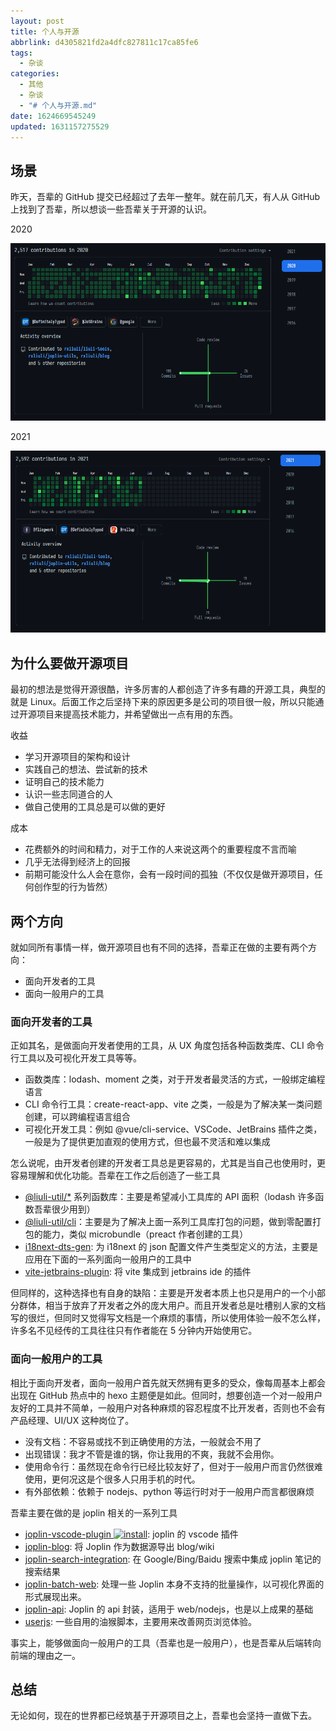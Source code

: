 ```yaml
---
layout: post
title: 个人与开源
abbrlink: d4305821fd2a4dfc827811c17ca85fe6
tags:
  - 杂谈
categories:
  - 其他
  - 杂谈
  - "# 个人与开源.md"
date: 1624669545249
updated: 1631157275529
---
```


## 场景

昨天，吾辈的 GitHub 提交已经超过了去年一整年。就在前几天，有人从 GitHub 上找到了吾辈，所以想谈一些吾辈关于开源的认识。

2020

![1624672304685](/resources/4d3552ea84da470f94be5a4265cb37b4.png)

2021

![1624672317484](/resources/e6d42dad38404bb98f6b44003be4d0b6.png)

## 为什么要做开源项目

最初的想法是觉得开源很酷，许多厉害的人都创造了许多有趣的开源工具，典型的就是 Linux。后面工作之后坚持下来的原因更多是公司的项目很一般，所以只能通过开源项目来提高技术能力，并希望做出一点有用的东西。

收益

- 学习开源项目的架构和设计
- 实践自己的想法、尝试新的技术
- 证明自己的技术能力
- 认识一些志同道合的人
- 做自己使用的工具总是可以做的更好

成本

- 花费额外的时间和精力，对于工作的人来说这两个的重要程度不言而喻
- 几乎无法得到经济上的回报
- 前期可能没什么人会在意你，会有一段时间的孤独（不仅仅是做开源项目，任何创作型的行为皆然）

## 两个方向

就如同所有事情一样，做开源项目也有不同的选择，吾辈正在做的主要有两个方向：

- 面向开发者的工具
- 面向一般用户的工具

### 面向开发者的工具

正如其名，是做面向开发者使用的工具，从 UX 角度包括各种函数类库、CLI 命令行工具以及可视化开发工具等等。

- 函数类库：lodash、moment 之类，对于开发者最灵活的方式，一般绑定编程语言
- CLI 命令行工具：create-react-app、vite 之类，一般是为了解决某一类问题创建，可以跨编程语言组合
- 可视化开发工具：例如 @vue/cli-service、VSCode、JetBrains 插件之类，一般是为了提供更加直观的使用方式，但也最不灵活和难以集成

怎么说呢，由开发者创建的开发者工具总是更容易的，尤其是当自己也使用时，更容易理解和优化功能。吾辈在工作之后创造了一些工具

- [@liuli-util/\*](https://github.com/rxliuli/liuli-util) 系列函数库：主要是希望减小工具库的 API 面积（lodash 许多函数吾辈很少用到）
- [@liuli-util/cli](https://www.npmjs.com/package/@liuli-util/cli)：主要是为了解决上面一系列工具库打包的问题，做到零配置打包的能力，类似 microbundle（preact 作者创建的工具）
- [i18next-dts-gen](https://www.npmjs.com/package/@liuli-util/i18next-dts-gen): 为 i18next 的 json 配置文件产生类型定义的方法，主要是应用在下面的一系列面向一般用户的工具中
- [vite-jetbrains-plugin](https://plugins.jetbrains.com/plugin/16897): 将 vite 集成到 jetbrains ide 的插件

但同样的，这种选择也有自身的缺陷：主要是开发者本质上也只是用户的一个小部分群体，相当于放弃了开发者之外的庞大用户。而且开发者总是吐槽别人家的文档写的很烂，但同时又觉得写文档是一个麻烦的事情，所以使用体验一般不怎么样，许多名不见经传的工具往往只有作者能在 5 分钟内开始使用它。

### 面向一般用户的工具

相比于面向开发者，面向一般用户首先就天然拥有更多的受众，像每周基本上都会出现在 GitHub 热点中的 hexo 主题便是如此。但同时，想要创造一个对一般用户友好的工具并不简单，一般用户对各种麻烦的容忍程度不比开发者，否则也不会有产品经理、UI/UX 这种岗位了。

- 没有文档：不容易或找不到正确使用的方法，一般就会不用了
- 出现错误：我才不管是谁的锅，你让我用的不爽，我就不会用你。
- 使用命令行：虽然现在命令行已经比较友好了，但对于一般用户而言仍然很难使用，更何况这是个很多人只用手机的时代。
- 有外部依赖：依赖于 nodejs、python 等运行时对于一般用户而言都很麻烦

吾辈主要在做的是 joplin 相关的一系列工具

- [joplin-vscode-plugin ![install](https://img.shields.io/visual-studio-marketplace/i/rxliuli.joplin-vscode-plugin)](https://marketplace.visualstudio.com/items?itemName=rxliuli.joplin-vscode-plugin): joplin 的 vscode 插件
- [joplin-blog](https://www.npmjs.com/package/joplin-blog): 将 Joplin 作为数据源导出 blog/wiki
- [joplin-search-integration](https://chrome.google.com/webstore/detail/joplin-search-integration/mcjkdcifkhjenpfjacnbhpdcnjknjkhj): 在 Google/Bing/Baidu 搜索中集成 joplin 笔记的搜索结果
- [joplin-batch-web](https://joplin-utils.rxliuli.com/joplin-batch-web/): 处理一些 Joplin 本身不支持的批量操作，以可视化界面的形式展现出来。
- [joplin-api](https://www.npmjs.com/package/joplin-api): Joplin 的 api 封装，适用于 web/nodejs，也是以上成果的基础
- [userjs](https://github.com/rxliuli/userjs): 一些自用的油猴脚本，主要用来改善网页浏览体验。

事实上，能够做面向一般用户的工具（吾辈也是一般用户），也是吾辈从后端转向前端的理由之一。

## 总结

无论如何，现在的世界都已经筑基于开源项目之上，吾辈也会坚持一直做下去。
